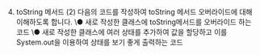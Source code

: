 4. toString 메서드 (2)
다음의 코드를 작성하여 toString 메서드 오버라이드에 대해 이해하도록 합니다.
\● 새로 작성한 클래스에 toString메서드를 오버라이드 하는 코드
\● 새로 작성한 클래스에 여러 상태를 추가하여 값을 할당하고 이를 System.out을 이용하여 상태를 보기 좋게 출력하는 코드